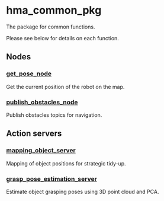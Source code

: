 # hma_common_pkg

The package for common functions.

Please see below for details on each function.

## Nodes
### [get_pose_node](https://github.com/Hibikino-Musashi-Home/hma_wrs_sim_ws/blob/review_/hma_common/src/01_common/hma_common/hma_common_pkg/docs/get_pose_node.md)
Get the current position of the robot on the map.

### [publish_obstacles_node](https://github.com/Hibikino-Musashi-Home/hma_wrs_sim_ws/blob/review_/hma_common/src/01_common/hma_common/hma_common_pkg/docs/publish_obstacles_node.md)
Publish obstacles topics for navigation.

## Action servers
### [mapping_object_server](https://github.com/Hibikino-Musashi-Home/hma_wrs_sim_ws/blob/review_/hma_common/src/01_common/hma_common/hma_common_pkg/docs/mapping_object_server.md)
Mapping of object positions for strategic tidy-up.

### [grasp_pose_estimation_server](https://github.com/Hibikino-Musashi-Home/hma_wrs_sim_ws/blob/review_/hma_common/src/01_common/hma_common/hma_common_pkg/docs/grasp_pose_estimation_server.md)
Estimate object grasping poses using 3D point cloud and PCA.
